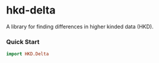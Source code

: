 # hkd-delta

A library for finding differences in higher kinded data (HKD).

### Quick Start

```haskell
import HKD.Delta

```
